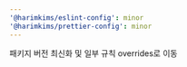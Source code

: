 ```yaml
---
'@harimkims/eslint-config': minor
'@harimkims/prettier-config': minor
---
```


패키지 버전 최신화 및 일부 규칙 overrides로 이동
